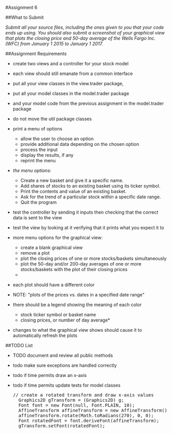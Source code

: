 #Assignment 6

##What to Submit

_Submit all your source files, including the ones given to you that your code ends up using. You should also submit a screenshot of your graphical view that plots the closing price and 50-day average of the Wells Fargo Inc. (WFC) from January 1 2015 to January 1 2017._

##Assignment Requirements
* create two views and a controller for your stock model
* each view should still emanate from a common interface
* put all your view classes in the view.trader package,
* put all your model classes in the model.trader package
* and your model code from the previous assignment in the model.trader package
* do not move the util package classes

* print a menu of options
    * allow the user to choose an option
    * provide additional data depending on the chosen option
    * process the input
    * display the results, if any
    * reprint the menu

* *the menu options:*
    * Create a new basket and give it a specific name.
    * Add shares of stocks to an existing basket using its ticker symbol.
    * Print the contents and value of an existing basket.
    * Ask for the trend of a particular stock within a specific date range.
    * Quit the program

* test the controller by sending it inputs then checking that the correct data is sent to the view
* test the view by looking at it verifying that it prints what you expect it to

* more menu options for the graphical view:
    * create a blank graphical view
    * remove a plot
    * plot the closing prices of one or more stocks/baskets simultaneously
    * plot the 50-day and/or 200-day averages of one or more stocks/baskets with the plot of their closing prices
    *

* each plot should have a different color
* NOTE: &quot;plots of the prices vs. dates in a specified date range&quot;
* there should be a legend showing the meaning of each color
    * stock ticker symbol or basket name
    * closing prices, or number of day average*
* changes to what the graphical view shows should cause it to automatically refresh the plots

##TODO List
* TODO document and review all public methods
* todo make sure exceptions are handled correctly
* todo if time permits draw an x-axis
* todo if time permits update tests for model classes

    <pre>// create a rotated transform and draw x-axis values
    Graphics2D gTransform = (Graphics2D) g;
    Font font = new Font(null, Font.PLAIN, 10);
    AffineTransform affineTransform = new AffineTransform();
    affineTransform.rotate(Math.toRadians(270), 0, 0);
    Font rotatedFont = font.deriveFont(affineTransform);
    gTransform.setFont(rotatedFont);</pre>
